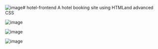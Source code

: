 ![image](https://github.com/krithika1707/hotel-frontend/assets/101324307/e5a5d97c-b361-45b4-8c5a-671f6b82b410)# hotel-frontend
A hotel booking site using HTMLand advanced CSS

![image](https://github.com/krithika1707/hotel-frontend/assets/101324307/31787a87-e76d-4cf2-be8e-604c3748c10f)


![image](https://github.com/krithika1707/hotel-frontend/assets/101324307/00eed28f-5188-4979-9469-0d0b3f513b7d)


![image](https://github.com/krithika1707/hotel-frontend/assets/101324307/9ed22005-e3f1-4fc1-b1e0-4d0814694bb7)
